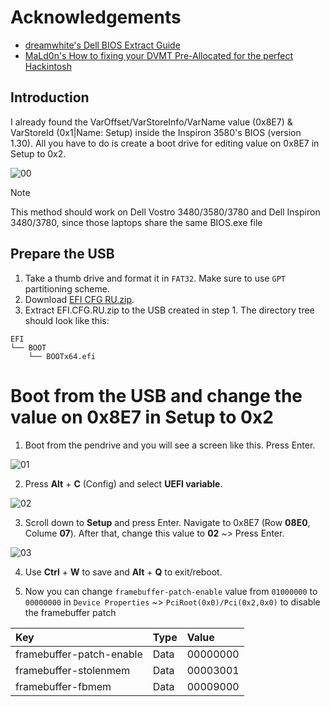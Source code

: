 # Acknowledgements
- [dreamwhite's Dell BIOS Extract Guide](https://github.com/dreamwhite/bios-extraction-guide/blob/master/Dell/README.md)
- [MaLd0n's How to fixing your DVMT Pre-Allocated for the perfect Hackintosh](https://olarila.com/topic/40092-how-to-fixing-your-dvmt-pre-allocated-for-the-perfect-hackintosh/)

## Introduction
I already found the VarOffset/VarStoreInfo/VarName value (0x8E7) & VarStoreId (0x1|Name: Setup) inside the Inspiron 3580's BIOS (version 1.30). All you have to do is create a boot drive for editing value on 0x8E7 in Setup to 0x2.

![00](https://github.com/user-attachments/assets/9b3c6d58-0426-4b96-b3b6-a10f62b3d3bf)

> [!NOTE]
> This method should work on Dell Vostro 3480/3580/3780 and Dell Inspiron 3480/3780, since those laptops share the same BIOS.exe file

## Prepare the USB
1. Take a thumb drive and format it in `FAT32`. Make sure to use `GPT` partitioning scheme.
2. Download [EFI CFG RU.zip](https://github.com/user-attachments/files/19006164/EFI.CFG.RU.zip).
3. Extract EFI.CFG.RU.zip to the USB created in step 1. The directory tree should look like this:
```
EFI
└── BOOT
    └── BOOTx64.efi
```

# Boot from the USB and change the value on 0x8E7 in Setup to 0x2
1. Boot from the pendrive and you will see a screen like this. Press Enter.

![01](https://github.com/user-attachments/assets/c4e43f8b-3814-4b99-bcbf-bc10294cca0a)

2. Press **Alt** + **C** (Config) and select **UEFI variable**.

![02](https://github.com/user-attachments/assets/bfc72a45-5e7b-4a10-bcfb-b39f6d67eddd)

3. Scroll down to **Setup** and press Enter. Navigate to 0x8E7 (Row **08E0**, Colume **07**). After that, change this value to **02** ~> Press Enter. 

![03](https://github.com/user-attachments/assets/9294133e-8723-47c8-9c20-dbc41075e4e2)

4. Use **Ctrl** + **W** to save and **Alt** + **Q** to exit/reboot.

5. Now you can change ``framebuffer-patch-enable`` value from `01000000` to `00000000` in ``Device Properties`` ~> ``PciRoot(0x0)/Pci(0x2,0x0)`` to disable the framebuffer patch

| Key | Type | Value
| :--- | :--- | :--- |
| framebuffer-patch-enable | Data | 00000000 |
| framebuffer-stolenmem | Data | 00003001 |
| framebuffer-fbmem | Data | 00009000 |

   

